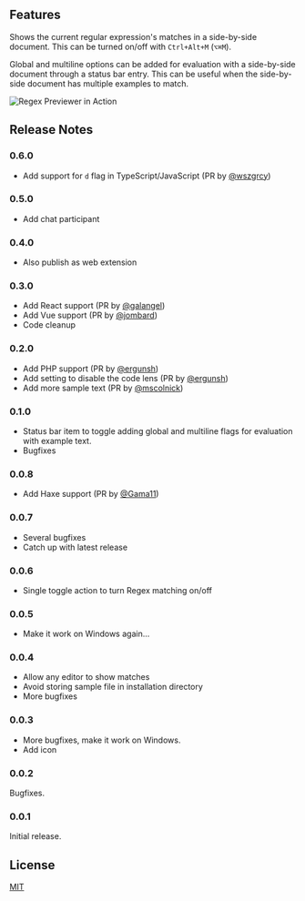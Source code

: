## Features

Shows the current regular expression's matches in a side-by-side document. This can be turned on/off with `Ctrl+Alt+M` (`⌥⌘M`).

Global and multiline options can be added for evaluation with a side-by-side document through a status bar entry. This can be useful when the side-by-side document has multiple examples to match.

![Regex Previewer in Action](images/in_action.gif)

## Release Notes

### 0.6.0

- Add support for `d` flag in TypeScript/JavaScript (PR by [@wszgrcy](https://github.com/wszgrcy))

### 0.5.0

- Add chat participant

### 0.4.0

- Also publish as web extension

### 0.3.0

- Add React support (PR by [@galangel](https://github.com/galangel))
- Add Vue support (PR by [@jombard](https://github.com/jombard))
- Code cleanup

### 0.2.0

- Add PHP support (PR by [@ergunsh](https://github.com/ergunsh))
- Add setting to disable the code lens (PR by [@ergunsh](https://github.com/ergunsh))
- Add more sample text (PR by [@mscolnick](https://github.com/mscolnick))

### 0.1.0

- Status bar item to toggle adding global and multiline flags for evaluation with example text.
- Bugfixes

### 0.0.8

- Add Haxe support (PR by [@Gama11](https://github.com/Gama11))

### 0.0.7

- Several bugfixes
- Catch up with latest release

### 0.0.6

- Single toggle action to turn Regex matching on/off

### 0.0.5

- Make it work on Windows again...

### 0.0.4

- Allow any editor to show matches
- Avoid storing sample file in installation directory
- More bugfixes

### 0.0.3

- More bugfixes, make it work on Windows.
- Add icon

### 0.0.2

Bugfixes.

### 0.0.1

Initial release.

## License

[MIT](LICENSE)
